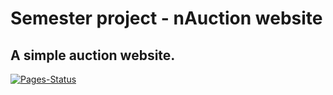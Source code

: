 # Semester project - nAuction website
## A simple auction website.
[![Pages-Status](https://github.com/skyfalir/nAuction-Project/actions/workflows/pages/pages-build-deployment/badge.svg)](https://github.com/skyfalir/nAuction-Project/actions/workflows/pages/pages-build-deployment)
